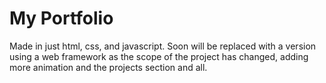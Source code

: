 # My Portfolio

Made in just html, css, and javascript. Soon will be replaced with a version using a web framework as the scope of the project has changed, adding more animation and the projects section and all.

